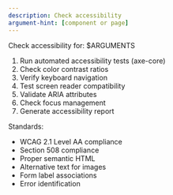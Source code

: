 ```yaml
---
description: Check accessibility
argument-hint: [component or page]
---
```


Check accessibility for: $ARGUMENTS

1. Run automated accessibility tests (axe-core)
2. Check color contrast ratios
3. Verify keyboard navigation
4. Test screen reader compatibility
5. Validate ARIA attributes
6. Check focus management
7. Generate accessibility report

Standards:
- WCAG 2.1 Level AA compliance
- Section 508 compliance
- Proper semantic HTML
- Alternative text for images
- Form label associations
- Error identification